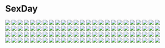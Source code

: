 # SexDay
![](https://konachan.com/image/630947becd83e1c76bbc0b803ea7e45c/Konachan.com%20-%2058891%20hatsune_miku%20heigen_takeshi_toki%20japanese_clothes%20meiko%20vocaloid.jpg)
![](https://konachan.com/image/8d76c7e2501ede8ad852890524d4337c/Konachan.com%20-%20302298%20angela_balzac%20anus%20blonde_hair%20blush%20breasts%20green_eyes%20long_hair%20nipples%20nude%20phandit_thirathon%20pubic_hair%20pussy%20twintails%20uncensored.jpg)
![](https://konachan.com/jpeg/a834b8d51b07eb76694b9642bdffce5c/Konachan.com%20-%20281004%20aqua_eyes%20ass%20baffu%20blush%20bra%20breasts%20brown_hair%20cameltoe%20cleavage%20navel%20original%20panties%20short_hair%20signed%20underwear.jpg)
![](https://konachan.com/image/6fff03f9c61291b5238b8a40fca5d055/Konachan.com%20-%2020332%20clouds%20grass%20hachimitsu_to_clover%20hanamoto_hagumi%20morita_shinobu%20sky%20takemoto_yuuta%20takumi_mayama%20yamada_ayumi.jpg)
![](https://konachan.com/jpeg/3947a0e29fdef000547b294bf43b5e6e/Konachan.com%20-%20271963%20blush%20bondage%20candy%20fate_grand_order%20fate_%28series%29%20halloween%20lollipop%20pumpkin%20purple_eyes%20purple_hair%20red_eyes%20ryan_edian%20short_hair%20tree%20wink.jpg)
![](https://konachan.com/image/9f0ab38a7a46c836db4c2c05a9d3a620/Konachan.com%20-%2042238%20tagme.jpg)
![](https://konachan.com/image/6396e790d061f44baa8c8f82302ae76c/Konachan.com%20-%2035356%202girls%20breasts%20cleavage%20nopan%20tagme.jpg)
![](https://konachan.com/jpeg/33b894fa04a219b1af4374712ccc3035/Konachan.com%20-%20281590%20black_hair%20blush%20breasts%20garter_belt%20green_eyes%20hat%20himekawa_yuki%20idolmaster%20long_hair%20nipples%20no_bra%20sex%20shirt_lift%20skirt%20star_%28star-snowheart%29.jpg)
![](https://konachan.com/image/7031307b0fb2bbc82d898617f69393cd/Konachan.com%20-%209982%20clamp%20hanato_kobato%20kobato%20vector.jpg)
![](https://konachan.com/image/f25f4bbd896e7b0e583b766f32e61170/Konachan.com%20-%20109776%20blue_eyes%20blue_hair%20clouds%20dress%20flowers%20gloves%20grass%20idolmaster%20kannasetsuna%20mizutani_eri%20short_hair%20sky%20water.jpg)
![](https://konachan.com/jpeg/fa81ea09c27d25ce3892e17c075b5748/Konachan.com%20-%20218432%20blush%20brown_hair%20cape%20corset%20gray_eyes%20hoodie%20mamuru%20ruby_rose%20rwby%20short_hair.jpg)
![](https://konachan.com/image/0a614153cb68306ecdb50e91ea46c9c8/Konachan.com%20-%2067551%20animal%20animal_ears%20blonde_hair%20blush%20galge.com%20logo%20tail%20tajima_yoshikazu%20thighhighs%20tiger.jpg)
![](https://konachan.com/image/9aa3af173e701f0b2db2240613f9a6fe/Konachan.com%20-%20305065%20blood%20blue_hair%20bow%20dress%20fang%20hat%20mullpull%20pointed_ears%20red_eyes%20short_hair%20socks%20spear%20touhou%20vampire%20watermark%20weapon%20wings%20wristwear.jpg)
![](https://konachan.com/jpeg/e8ba7ff7441aabd3c2da96038a09dfa1/Konachan.com%20-%20296317%20blush%20breast_grab%20breasts%20brown_eyes%20brown_hair%20censored%20close%20long_hair%20nipples%20nude%20original%20puru_%28ex-150%29.jpg)
![](https://konachan.com/image/2d92d11cb3f1323abf97ea2addf6232b/Konachan.com%20-%20105319%20blue_eyes%20blush%20bow%20gray_hair%20japanese_clothes%20logo%20magic%20pink_hair%20ragnarok_online%20short_hair%20tagme_%28artist%29%20tagme_%28character%29%20watermark.jpg)
![](https://konachan.com/image/1149c0dc58be2586214886cae9f07fa2/Konachan.com%20-%20299524%20ass%20azur_lane%20black_hair%20breast_hold%20breasts%20cameltoe%20cleavage%20julbakgaksii%20long_hair%20panties%20red_eyes%20spread_legs%20thighhighs%20underwear.jpg)
![](https://konachan.com/image/4f0abd6b0a894c404ce1a707d8ae08f4/Konachan.com%20-%20288548%20blue_eyes%20blue_hair%20dress%20hatsune_miku%20heart%20long_hair%20ribbons%20shirayuki_towa%20twintails%20vocaloid%20wings.jpg)
![](https://konachan.com/jpeg/b910e8fcc0a672df0a3350b394a2cbae/Konachan.com%20-%20265272%20astralair_no_shiroki_towa%20breast_hold%20favorite%20game_cg%20mizunose_kotori%20nipples%20shida_kazuhiro%20swimsuit%20topless.jpg)
![](https://konachan.com/image/2878214f767b99729b74e37933ac88c0/Konachan.com%20-%2096609%20aqua_eyes%20blue_hair%20bondage%20chain%20horns%20kimura_daisuke%20long_hair%20original%20pink_hair%20pixiv_fantasia%20topless.jpg)
![](https://konachan.com/image/a9356030907186a9dca6cf4cfd86a28e/Konachan.com%20-%20175179%20akino_coto%20aqua_eyes%20aqua_hair%20blonde_hair%20blue_eyes%20christmas%20computer%20hat%20hatsune_miku%20kagamine_rin%20long_hair%20short_hair%20twintails%20vocaloid%20wink.jpg)
![](https://konachan.com/image/a006f3b8b77b188a414aed0bfdc89fc2/Konachan.com%20-%2062893%20cc%20code_geass.jpg)
![](https://konachan.com/image/fa039894c680bab958fe96ce244b0901/Konachan.com%20-%20138354%20blue_eyes%20blue_hair%20cosmic_break%20dress%20flowers%20ion_%28cosmic_break%29%20long_hair%20wakaba%20water%20wings.jpg)
![](https://konachan.com/jpeg/c7bba0b64e026a446b8310d3894a66cb/Konachan.com%20-%20176160%20anthropomorphism%20blue_eyes%20dress%20gray_hair%20long_hair%20original%20rooseputo_02.jpg)
![](https://konachan.com/jpeg/b2e09604480f81dba0a2001b2c6c8358/Konachan.com%20-%20187170%20black_hair%20gradient%20long_hair%20original%20pantyhose%20red_eyes%20tie%20yucca-612.jpg)
![](https://konachan.com/image/8c5135ee9444b603f49bfc3fbfa67780/Konachan.com%20-%20214702%20brown_hair%20butterfly%20hakurei_reimu%20jan_%28lightdragoon%29%20japanese_clothes%20long_hair%20miko%20torii%20touhou.jpg)
![](https://konachan.com/image/7e1fae702453c3223eeed68298c6d2d3/Konachan.com%20-%20193320%20utau%20xia_yu_yao%20zerg.jpg)
![](https://konachan.com/jpeg/24406706e8e0af937cc168491c2e36f0/Konachan.com%20-%20289571%20blonde_hair%20cat_smile%20dress%20drink%20fang%20granblue_fantasy%20long_hair%20pointed_ears%20pool%20red_eyes%20tahnya%20vampire%20vampy%20water%20wet%20wings.jpg)
![](https://konachan.com/jpeg/00ce22edb1910af46d6eb3f074a3973d/Konachan.com%20-%20226697%20akai_sashimi%20black_hair%20close%20flowers%20gray_eyes%20green%20headdress%20leaves%20original%20school_uniform%20short_hair.jpg)
![](https://konachan.com/image/62e653e54453ac27524ef85fbd524da5/Konachan.com%20-%20243449%20animal%20bird%20clouds%20mclelun%20nobody%20original%20scenic%20sky%20tree%20watermark.jpg)
![](https://konachan.com/jpeg/6e60a18836f4d0b8916ad5bd798cd5de/Konachan.com%20-%20242470%20dark%20flowers%20freng%20gloves%20gradient%20headdress%20long_hair%20original%20red_eyes%20red_hair%20rose.jpg)
![](https://konachan.com/image/5f5566ca1595f5b97c8180d03bdee9c7/Konachan.com%20-%2096543%20black_hair%20blue_eyes%20blush%20bow%20brown_hair%20building%20city%20itou_youko%20kamijou_touma%20misaka_mikoto%20school_uniform%20short_hair%20to_aru_majutsu_no_index.jpg)
![](https://konachan.com/jpeg/108f9f727dd4cc1cbd45d859bfa2c7a0/Konachan.com%20-%20250313%20animal_ears%20anthropomorphism%20bow%20breasts%20catgirl%20close%20elbow_gloves%20gloves%20green_eyes%20karory%20kemono_friends%20scan%20skirt%20tail%20white.jpg)
![](https://konachan.com/jpeg/cb3b2bffaf99b187fadfc8bfddde9a5c/Konachan.com%20-%20265356%20aqua_eyes%20aqua_hair%20bikini%20blush%20breasts%20cleavage%20ragho_no_erika%20rem_%28re%3Azero%29%20re%3Azero_kara_hajimeru_isekai_seikatsu%20short_hair%20swimsuit%20white.jpg)
![](https://konachan.com/jpeg/19a63fed1c993343ad07ca80c28f224a/Konachan.com%20-%20249731%20barefoot%20black_hair%20boat%20gemi%20original%20water.jpg)
![](https://konachan.com/image/91ad67881d752b73f8755a756edeb9a8/Konachan.com%20-%20302585%20animal_ears%20arknights%20blonde_hair%20catgirl%20ponytail%20siege_%28arknights%29%20yellow_eyes%20zain_%28jiha3905%29.jpg)
![](https://konachan.com/jpeg/bb34d180b3651186f019eb51f0961d33/Konachan.com%20-%20139560%20blush%20brown_hair%20dragon%20game_cg%20green_eyes%20hatsukoi_1_1%20night%20school_uniform%20stars%20tokizaki_maya%20water.jpg)
![](https://konachan.com/image/4668bebf006757651c41451b97c8919d/Konachan.com%20-%2048939%20blonde_hair%20maid%20nakano_sora%20panties%20underwear.jpg)
![](https://konachan.com/jpeg/07e8e0dc5bf74ec47a57e9baf1ae8108/Konachan.com%20-%2062463%20building%20city%20hatsune_miku%20microphone%20nael%20vocaloid.jpg)
![](https://konachan.com/image/45c19b4287f7bf90c23042bff307abbd/Konachan.com%20-%2061193%20animal%20cat%20is_ii%20mizuno_kaede%20nyan_koi%21%20school_uniform.jpg)
![](https://konachan.com/jpeg/64254e556e3747bc3d4de1b54773a634/Konachan.com%20-%20150820%20akinashi_yuu%20black_hair%20blush%20brown_hair%20fairys%20game_cg%20haida_kimika%20ima_sugu_onii-chan_ni_imouto_da_tte_iitai%21%20long_hair%20mitani_rikuto.jpg)
![](https://konachan.com/jpeg/c2ad6db8e0d16aa1ba45e0e5f26afd5f/Konachan.com%20-%2043514%20enma_ai%20jigoku_shoujo.jpg)
![](https://konachan.com/image/5609138507b2dd1a926f961b679bea1c/Konachan.com%20-%20228591%20all_male%20angel31424%20blonde_hair%20cape%20hat%20male%20night%20original%20short_hair%20winter%20yellow_eyes.jpg)
![](https://konachan.com/image/9f9781d9cb460af488f4667a44c97499/Konachan.com%20-%20172279%20gloves%20kill_la_kill%20matoi_ryuuko%20school_uniform%20umakatsuhai.jpg)
![](https://konachan.com/image/c61737f50b9e62ccf87ab7361c06c71f/Konachan.com%20-%20144723%20bakemonogatari%20blue_eyes%20hoshineko_%28kiraneko%29%20long_hair%20monogatari_%28series%29%20purple_hair%20school_uniform%20senjougahara_hitagi%20water%20weapon%20wet.jpg)
![](https://konachan.com/jpeg/143db4a86365458c42d1fe0841fe1b15/Konachan.com%20-%20274954%20aqua_eyes%20aqua_hair%20boots%20breast_hold%20breasts%20cum%20gradient%20long_hair%20navel%20neocoill%20nipples%20nude%20pussy%20thighhighs%20uncensored%20waifu2x%20watermark.jpg)
![](https://konachan.com/image/e24da9cf1961f29a020306974cce7b4c/Konachan.com%20-%2036138%20asaba_yuu%20aster%20bed%20blue_hair%20bra%20green_eyes%20ribbons%20scan%20underwear.jpg)
![](https://konachan.com/image/49accae4a33692f35b157cabe2c92ba9/Konachan.com%20-%20127088%202girls%20animal%20hat%20original%20scenic%20thighhighs%20yoshiku_%28oden-usagi%29.jpg)
![](https://konachan.com/image/0c615e348da77c87a9b15a383f582189/Konachan.com%20-%20290885%20black_hair%20blonde_hair%20blue_eyes%20brown_hair%20gun%20long_hair%20male%20moneti_%28daifuku%29%20pantyhose%20red_eyes%20short_hair%20thighhighs%20weapon.jpg)
![](https://konachan.com/image/eed761d0ad0a1367ae1682850cb9a9d2/Konachan.com%20-%2025632%20suigetsu%20waha%20yamato_suzuran.jpg)
![](https://konachan.com/image/bc91572637d96b06eca0e9596d7a2f85/Konachan.com%20-%20282704%202girls%20akino_hamo%20blue_eyes%20blush%20braids%20censored%20dress%20gray_hair%20microphone%20nopan%20purple_hair%20pussy%20tears%20thighhighs%20twintails%20vocaloid%20voiceroid.jpg)
![](https://konachan.com/jpeg/4ac48640b2108ac854dc8f702b9a55dc/Konachan.com%20-%20176239%20bikini%20black_hair%20blue_eyes%20breasts%20game_cg%20headband%20loli%20long_hair%20navel%20nipples%20pink_eyes%20purple_eyes%20purple_hair%20swimsuit%20twintails%20yellow_eyes.jpg)
![](https://konachan.com/image/d9869d28190ada86366eae6cf39a0864/Konachan.com%20-%20276523%20aqua_eyes%20blush%20breasts%20censored%20earmuffs%20evelysse%20headband%20kimono%20male%20navel%20nipples%20no_bra%20nopan%20open_shirt%20penis%20pubic_hair%20sblack%20sex%20star_ocean.jpg)
![](https://konachan.com/image/96141c74668477721adca50e4b7ab417/Konachan.com%20-%20203212%20boots%20brown_eyes%20dress%20gray_hair%20hat%20long_hair%20mononobe_no_futo%20ofuda%20paper%20ponytail%20sazanami_mio%20touhou.jpg)
![](https://konachan.com/image/bf46b0938df8e81a049fc534cb391aab/Konachan.com%20-%20124330%20blue_hair%20long_hair%20original%20petals%20rugo%20school_uniform.jpg)
![](https://konachan.com/image/77f10567bb93b8bc7c7a5af8da318c8d/Konachan.com%20-%20125443%20ass%20azuma_yuki%20blush%20long_hair%20original%20panties%20striped_panties%20thighhighs%20underwear%20white.jpg)
![](https://konachan.com/image/3e7b40848cc955009f933b836f4ccf25/Konachan.com%20-%2046209%20code_geass%20cornelia_li_britannia%20euphemia_li_britannia.jpg)
![](https://konachan.com/image/a5af8c32bfcfcaa3e97c8ff6b3386b70/Konachan.com%20-%2047632%20ichinokuro_arisu%20kusuriya_daisuke%20mushiuta%20ruroo%20tagme.jpg)
![](https://konachan.com/image/a75fa94c1e2827750f40c0fdd112228a/Konachan.com%20-%2073443%20littlewitch%20nude%20oyari_ashito.jpg)
![](https://konachan.com/image/af6efc087076dc7918d30e0ee02a8e87/Konachan.com%20-%2010453%20hand_maid_may%20panties%20underwear.jpg)
![](https://konachan.com/jpeg/053644708f32a69ad8d61b114d55f2a8/Konachan.com%20-%20102764%20agi%20bao_sannianag%20brown_hair%20green_eyes%20guan_suo%20shin_sangoku_musou.jpg)
![](https://konachan.com/image/0478aca25d5eec4e0406a9e8ef35aed0/Konachan.com%20-%20134308%20dragon%20todee.jpg)
![](https://konachan.com/image/2fb0aacb33df4ae8a9f530fcac3b5795/Konachan.com%20-%2052044%20air%20kamio_misuzu.jpg)
![](https://konachan.com/image/30be96106651c0ef1afbe48c26cf53cb/Konachan.com%20-%2068018%20blonde_hair%20capura_lin%20dress%20hoshiguma_yuugi%20long_hair%20red_eyes%20touhou.jpg)
![](https://konachan.com/jpeg/2f5ed6bf21fef3fd4046b4e3e7a73309/Konachan.com%20-%2099300%20akemi_homura%20braids%20glasses%20kaname_madoka%20mahou_shoujo_madoka_magica%20zrero.jpg)
![](https://konachan.com/image/6bd19043be71415d660e19c0c92a384a/Konachan.com%20-%20124928%20animal%20aqua_hair%20bird%20blue_eyes%20boots%20chris4708%20city%20hatsune_miku%20long_hair%20moon%20ribbons%20skirt%20stars%20thighhighs%20tie%20twintails%20vocaloid.jpg)
![](https://konachan.com/image/5110f5ace8bcd8b3ff6514778f0463a2/Konachan.com%20-%2041824%20final_fantasy%20final_fantasy_xi%20yoshitaka_amano.jpg)
![](https://konachan.com/image/6a3eed3b99c0e0e815beb1eb82a4e13a/Konachan.com%20-%20105540%202girls%20aqua_eyes%20blonde_hair%20dress%20panty_%26_stocking_with_garterbelt%20panty_%28character%29%20stocking_%28character%29.jpg)
![](https://konachan.com/jpeg/6866fb9fa06dc013c8ca495549ab8cd5/Konachan.com%20-%20229405%20abaraya%20all_male%20bakugou_katsuki%20blonde_hair%20boku_no_hero_academia%20hoodie%20landscape%20male%20scenic%20short_hair.jpg)
![](https://konachan.com/image/cb052672731cad15817c4af69e564833/Konachan.com%20-%2060157%202girls%20food%20futaki_kanata%20ice_cream%20little_busters%21%20purple_hair%20saigusa_haruka.jpg)
![](https://konachan.com/image/6852c0036a52b746a315f23590f50338/Konachan.com%20-%20142958%202girls%20bones%20ex_keine%20fire%20fujiwara_no_mokou%20gloves%20gray_hair%20green_hair%20horns%20knife%20lastdark%20long_hair%20ofuda%20red_eyes%20skull%20touhou%20weapon%20wings.jpg)
![](https://konachan.com/jpeg/50fdc455cfa3f163f2f4478372a2ee8b/Konachan.com%20-%20163928%20carnelian%20japanese_clothes%20kimono%20nipples%20no_bra%20nopan%20open_shirt%20thighhighs.jpg)
![](https://konachan.com/image/930995f2c3ac73bfab99decab6962edb/Konachan.com%20-%20172156%20bandage%20blush%20book%20bow%20breasts%20crying%20fang%20flowers%20glasses%20gloves%20group%20gun%20hat%20katana%20music%20ribbons%20robot%20skirt%20stars%20sword%20tears%20tie%20uniform%20weapon.jpg)
![](https://konachan.com/image/f4acd536b04fe17032dc9128023d56e4/Konachan.com%20-%2025620%20close%20ichigo_mashimaro%20itou_chika.jpeg)
![](https://konachan.com/image/6a049f14b5ef0593064e36e954d629cb/Konachan.com%20-%206627%20kobayashi_yuji%20neon_genesis_evangelion%20soryu_asuka_langley.jpg)
![](https://konachan.com/jpeg/f1dabf36c01de37508d0467261ab0c23/Konachan.com%20-%20269154%20aliasing%20ass%20bikini%20blonde_hair%20breasts%20cameltoe%20fate_grand_order%20fate_%28series%29%20green_eyes%20long_hair%20swimsuit%20taka_tony%20twintails%20wristwear.jpg)
![](https://konachan.com/image/85e1c46ed7d8fbdc549bb57e826aa72b/Konachan.com%20-%2049016%20artoria_pendragon_%28all%29%20fate_%28series%29%20fate_stay_night%20maid%20panties%20saber%20thighhighs%20underwear.jpg)
![](https://konachan.com/image/6979c45331a3dc5101f148e2537f0757/Konachan.com%20-%20122278%20akinoko%20ichimakase_otome%20japanese_clothes%20kaminoyu%20ponytail.jpg)
![](https://konachan.com/jpeg/24d060cf6f1515872546b75e54c93924/Konachan.com%20-%20198017%20blonde_hair%20blush%20bra%20breasts%20censored%20cum%20game_cg%20green_eyes%20kobuichi%20nipples%20penis%20sanoba_witch%20short_hair%20thighhighs%20underwear%20yuzusoft.jpg)
![](https://konachan.com/jpeg/fb2eb33d6f4816eed5298ab5ef5efa26/Konachan.com%20-%20296911%202girls%20bell%20blue_hair%20blush%20bow%20brown_eyes%20dress%20green_eyes%20idolmaster%20long_hair%20nys%20purple_hair%20ribbons%20short_hair%20shorts%20signed%20thighhighs.jpg)
![](https://konachan.com/image/0cfe8e7071f16383324ad9b947897822/Konachan.com%20-%20168331%202girls%20barefoot%20bow%20chii%20chobits%20crown%20freya%20long_hair%20monochrome%20nana_mikoto%20white.jpg)
![](https://konachan.com/jpeg/f3e8bbf728293545e673276638b3342f/Konachan.com%20-%20205210%20animal_ears%20bath%20blue_eyes%20blush%20breasts%20brown_eyes%20catgirl%20game_cg%20long_hair%20minazuki_shigure%20neko_works%20nekopara%20nude%20sayori%20short_hair%20water%20wet.jpg)
![](https://konachan.com/image/3be874d7ce39375b11549ba99dce5052/Konachan.com%20-%20197653%20animal%20anthropomorphism%20bird%20brown_hair%20dog%20flowers%20food%20ivy1993%20kantai_collection%20school_uniform%20short_hair%20socks%20umbrella%20yukikaze_%28kancolle%29.jpg)
![](https://konachan.com/image/b9fd38c40ad34e70a3a31ed01a5b1498/Konachan.com%20-%20111815%20black_hair%20hatoya_hato%20necklace%20original%20spear%20weapon%20white_hair.jpg)
![](https://konachan.com/image/13a96751a7c4baf08a1d4e0408a347a5/Konachan.com%20-%20107532%20akemi_homura%20aokihoshi%20chibi%20dress%20kaname_madoka%20mahou_shoujo_madoka_magica%20miki_sayaka%20pink_hair%20sakura_kyouko%20stars%20tomoe_mami%20twintails.jpg)
![](https://konachan.com/image/4cfc1ee7f9f6505bab155af604dd1b4c/Konachan.com%20-%2091063%20blue_eyes%20dress%20headphones%20long_hair%20megurine_luka%20pink_hair%20thighhighs%20vocaloid.jpg)
![](https://konachan.com/image/ff0061a670d93691cd0c002e1afd45ba/Konachan.com%20-%2017751%20hayate_no_gotoku%20kijima_saki%20maid.jpg)
![](https://konachan.com/image/c3bc1fbe9ff2d5c29808127375948b8f/Konachan.com%20-%2088257%20blonde_hair%20blue_eyes%20breasts%20long_hair%20tagme.jpg)
![](https://konachan.com/image/77f29ce5f08adc6128a11e924e362823/Konachan.com%20-%20148930%20blue_hair%20chinese_clothes%20chinese_dress%20red_eyes%20short_hair%20tagme.jpg)
![](https://konachan.com/jpeg/bd956b0b26408b45863a27e377f68cda/Konachan.com%20-%2073886%20akiyama_mio%20guitar%20instrument%20k-on%21%20white.jpg)
![](https://konachan.com/image/7d460753cdf04e75d3cb761e2725c66c/Konachan.com%20-%20153849%20esukee%20original%20rain%20umbrella%20water.jpg)
![](https://konachan.com/image/a582b24e5e7c81a34e02be917ef08aa7/Konachan.com%20-%205472%20aquaplus%20ball%20himeyuri_ruri%20himeyuri_sango%20leaf%20to_heart%20to_heart_2%20twins.jpg)
![](https://konachan.com/image/61ae2bb568f51a288eacff563c2063f9/Konachan.com%20-%2060619%202girls%20bunnygirl%20mahou_shoujo_lyrical_nanoha%20mahou_shoujo_lyrical_nanoha_a%27s%20vita%20yagami_hayate.jpg)
![](https://konachan.com/jpeg/5a0770568fa65d2727afbc4f31fa124d/Konachan.com%20-%20265530%20blonde_hair%20blue_eyes%20breasts%20kuonji_kazuha%20long_hair%20mitha%20nanawind%20nipples%20no_bra%20open_shirt%20panties%20panty_pull%20thighhighs%20underwear%20white.jpg)
![](https://konachan.com/image/fdeecea835ef2d6526deb0d0a61b4b86/Konachan.com%20-%20143098%20barefoot%20bikini%20blonde_hair%20breasts%20cleavage%20food%20hat%20katoma%20katomax%20long_hair%20nisemonogatari%20oshino_shinobu%20swim_ring%20swimsuit%20water%20yellow_eyes.jpg)
![](https://konachan.com/image/3eda6a345d26735f4a926db2e650b782/Konachan.com%20-%20154667%20aqua_eyes%20aqua_hair%20building%20city%20hatsune_miku%20inumoto%20rooftop%20ruins%20thighhighs%20twintails%20vocaloid%20zettai_ryouiki.jpg)
![](https://konachan.com/image/f0ab18f378a58b8f4907b67b16ec5c4f/Konachan.com%20-%20164013%20blonde_hair%20blush%20breasts%20green_eyes%20hoshii_miki%20idolmaster%20maru_%28sara_duke%29%20nipples%20nopan%20open_shirt%20panties%20pussy_juice%20school_uniform%20underwear.jpg)
![](https://konachan.com/jpeg/a573d7d56a92a38eb1988ca2f865389c/Konachan.com%20-%20100456%20blush%20bow%20brown_hair%20horns%20ibuki_suika%20long_hair%20masiroke%20panties%20panty_pull%20purple_eyes%20socks%20touhou%20underwear%20white%20wristwear.jpg)
![](https://konachan.com/jpeg/c7772c983d456b2eaa4fdc465292b67c/Konachan.com%20-%20231423%20aqua_eyes%20aqua_hair%20bai_yemeng%20cropped%20hat%20hatsune_miku%20long_hair%20stars%20twintails%20vocaloid.jpg)
![](https://konachan.com/image/2a6e6ce76905899809a06fe39069c376/Konachan.com%20-%20139257%20bikini%20glasses%20ootsuka_shirou%20school_swimsuit%20swimsuit%20wink.jpg)
![](https://konachan.com/image/5ec0ac0a7ee748fd1078d3ea6a9e5f16/Konachan.com%20-%20188658%20anthropomorphism%20black_hair%20brown_eyes%20kantai_collection%20pantyhose%20school_uniform%20sky_%28freedom%29%20tokitsukaze_%28kancolle%29.jpg)
